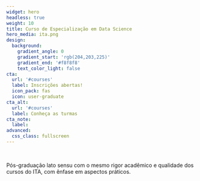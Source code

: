```yaml
---
widget: hero
headless: true
weight: 10
title: Curso de Especialização em Data Science
hero_media: ita.png
design:
  background:
    gradient_angle: 0
    gradient_start: 'rgb(204,203,225)'
    gradient_end: '#f8f8f8'
    text_color_light: false
cta:
  url: '#courses'
  label: Inscrições abertas!
  icon_pack: fas
  icon: user-graduate
cta_alt:
  url: '#courses'
  label: Conheça as turmas
cta_note:
  label:
advanced:
  css_class: fullscreen
---
```


<br>

Pós-graduação lato sensu com o mesmo rigor acadêmico e qualidade dos cursos do ITA, com ênfase em aspectos práticos.

<br>
